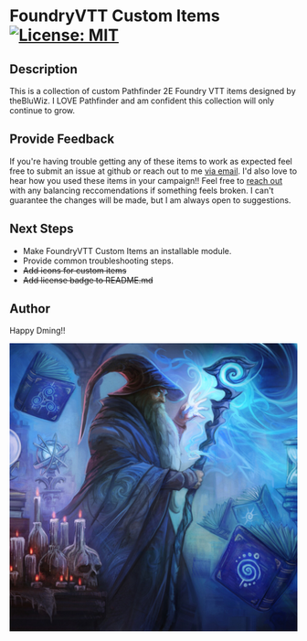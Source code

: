 # FoundryVTT Custom Items [![License: MIT](https://img.shields.io/badge/License-MIT-yellow.svg)](https://opensource.org/licenses/MIT)
## Description
This is a collection of custom Pathfinder 2E Foundry VTT items designed by theBluWiz. I LOVE Pathfinder and am confident this collection will only continue to grow. 
## Provide Feedback
If you're having trouble getting any of these items to work as expected feel free to submit an issue at github or reach out to me [via email](mailto:thebluwiz@icloud.com). I'd also love to hear how you used these items in your campaign!!
Feel free to [reach out](mailto:thebluwiz@icloud.com) with any balancing reccomendations if something feels broken. I can't guarantee the changes will be made, but I am always open to suggestions.
## Next Steps
- Make FoundryVTT Custom Items an installable module. 
- Provide common troubleshooting steps.
- ~~Add icons for custom items~~
- ~~Add license badge to README.md~~
## Author
Happy Dming!!

![The Blu Wiz](./assets/theBluWiz.jpg)